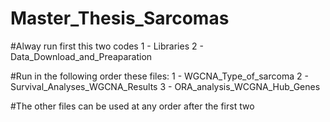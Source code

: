 # Master_Thesis_Sarcomas
#Alway run first this two codes
1 - Libraries
2 - Data_Download_and_Preaparation

#Run in the following order these files:
1 - WGCNA_Type_of_sarcoma
2 - Survival_Analyses_WGCNA_Results
3 - ORA_analysis_WCGNA_Hub_Genes

#The other files can be used at any order after the first two

